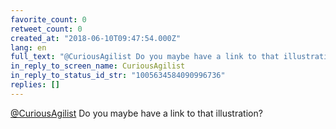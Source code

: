 ```yaml
---
favorite_count: 0
retweet_count: 0
created_at: "2018-06-10T09:47:54.000Z"
lang: en
full_text: "@CuriousAgilist Do you maybe have a link to that illustration?"
in_reply_to_screen_name: CuriousAgilist
in_reply_to_status_id_str: "1005634584090996736"
replies: []
---
```


[@CuriousAgilist](https://twitter.com/CuriousAgilist) Do you maybe have a link
to that illustration?
